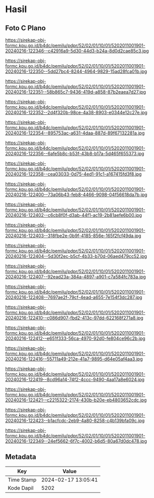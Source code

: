 # Hasil

## Foto C Plano

https://sirekap-obj-formc.kpu.go.id/b4dc/pemilu/pdpr/52/02/01/10/01/5202011001901-20240216-122346--c42916a9-5d30-44d3-b24a-8d0d2cae85c3.jpg

https://sirekap-obj-formc.kpu.go.id/b4dc/pemilu/pdpr/52/02/01/10/01/5202011001901-20240216-122350--5dd27bc4-8244-4964-9829-15ad28fca01b.jpg

https://sirekap-obj-formc.kpu.go.id/b4dc/pemilu/pdpr/52/02/01/10/01/5202011001901-20240216-122351--58b865c7-9436-419d-a858-87b2eaea7d27.jpg

https://sirekap-obj-formc.kpu.go.id/b4dc/pemilu/pdpr/52/02/01/10/01/5202011001901-20240216-122352--2d4f320b-98ce-4a38-8903-e0344e12c27e.jpg

https://sirekap-obj-formc.kpu.go.id/b4dc/pemilu/pdpr/52/02/01/10/01/5202011001901-20240216-122354--895753ac-a631-4daa-887d-89f67132281a.jpg

https://sirekap-obj-formc.kpu.go.id/b4dc/pemilu/pdpr/52/02/01/10/01/5202011001901-20240216-122356--6afe5b8c-b53f-43b8-b17a-5d465f655373.jpg

https://sirekap-obj-formc.kpu.go.id/b4dc/pemilu/pdpr/52/02/01/10/01/5202011001901-20240216-122358--cea03033-0d75-4ed1-91c1-a167415fd3f8.jpg

https://sirekap-obj-formc.kpu.go.id/b4dc/pemilu/pdpr/52/02/01/10/01/5202011001901-20240216-122400--73a06b43-feb8-4466-9098-04f56618da7b.jpg

https://sirekap-obj-formc.kpu.go.id/b4dc/pemilu/pdpr/52/02/01/10/01/5202011001901-20240216-122402--c6cb8f0f-d3ab-44f1-ac19-2b81aefe6b00.jpg

https://sirekap-obj-formc.kpu.go.id/b4dc/pemilu/pdpr/52/02/01/10/01/5202011001901-20240216-122403--318fbe2e-0b9f-4185-856e-165f2fcf49da.jpg

https://sirekap-obj-formc.kpu.go.id/b4dc/pemilu/pdpr/52/02/01/10/01/5202011001901-20240216-122404--5d30f2ec-b5cf-4b33-b70d-06aed479cc52.jpg

https://sirekap-obj-formc.kpu.go.id/b4dc/pemilu/pdpr/52/02/01/10/01/5202011001901-20240216-122407--92ead23a-384a-4897-a901-c7a584fc783a.jpg

https://sirekap-obj-formc.kpu.go.id/b4dc/pemilu/pdpr/52/02/01/10/01/5202011001901-20240216-122408--7697ae2f-79cf-4ead-a655-7e154f3dc287.jpg

https://sirekap-obj-formc.kpu.go.id/b4dc/pemilu/pdpr/52/02/01/10/01/5202011001901-20240216-122410--c086d907-fbd2-413c-97dd-622168f271a8.jpg

https://sirekap-obj-formc.kpu.go.id/b4dc/pemilu/pdpr/52/02/01/10/01/5202011001901-20240216-122412--e651f333-56ca-4970-92d0-fe804ce96c2b.jpg

https://sirekap-obj-formc.kpu.go.id/b4dc/pemilu/pdpr/52/02/01/10/01/5202011001901-20240216-122416--55711a49-212e-41a7-9895-d64e05af4aa3.jpg

https://sirekap-obj-formc.kpu.go.id/b4dc/pemilu/pdpr/52/02/01/10/01/5202011001901-20240216-122419--8cd96a14-74f2-4ccc-9490-4aa17a8e6024.jpg

https://sirekap-obj-formc.kpu.go.id/b4dc/pemilu/pdpr/52/02/01/10/01/5202011001901-20240216-122421--c2215322-2174-430b-b20e-eb4803652cdc.jpg

https://sirekap-obj-formc.kpu.go.id/b4dc/pemilu/pdpr/52/02/01/10/01/5202011001901-20240216-122423--b1acfcdc-2eb9-4a80-8258-c4b139bfa09c.jpg

https://sirekap-obj-formc.kpu.go.id/b4dc/pemilu/pdpr/52/02/01/10/01/5202011001901-20240216-122349--24ef5662-6f7c-4002-b6d5-80a67d0dc478.jpg


## Metadata

| Key        | Value               |
| ---------- | ------------------- |
| Time Stamp | 2024-02-17 13:05:41 |
| Kode Dapil | 5202                |



